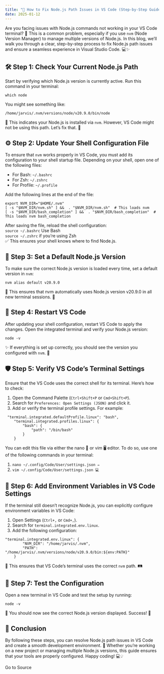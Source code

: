 ```yaml
---
title: "🌟 How to Fix Node.js Path Issues in VS Code (Step-by-Step Guide)"
date: 2025-01-12
---
```


Are you facing issues with Node.js commands not working in your VS Code terminal? 🤔 This is a common problem, especially if you use `nvm` (Node Version Manager) to manage multiple versions of Node.js. In this blog, we’ll walk you through a clear, step-by-step process to fix Node.js path issues and ensure a seamless experience in Visual Studio Code. 💻✨

## 🛠️ Step 1: Check Your Current Node.js Path

Start by verifying which Node.js version is currently active. Run this command in your terminal:  

```
which node
```

You might see something like:  

```
/home/jarvis/.nvm/versions/node/v20.9.0/bin/node
```

📌 This indicates your Node.js is installed via `nvm`. However, VS Code might not be using this path. Let’s fix that. 🚀

## ⚙️ Step 2: Update Your Shell Configuration File

To ensure that `nvm` works properly in VS Code, you must add its configuration to your shell startup file. Depending on your shell, open one of the following files:

- For Bash: `~/.bashrc`
- For Zsh: `~/.zshrc`
- For Profile: `~/.profile`

Add the following lines at the end of the file:  

```
export NVM_DIR="$HOME/.nvm"
[ -s "$NVM_DIR/nvm.sh" ] &&  . "$NVM_DIR/nvm.sh"  # This loads nvm
[ -s "$NVM_DIR/bash_completion" ] &&  . "$NVM_DIR/bash_completion"  # This loads nvm bash_completion
```

After saving the file, reload the shell configuration:  
`source ~/.bashrc` Use Bash  
`source ~/.zshrc` if you’re using Zsh  
✅ This ensures your shell knows where to find Node.js.

## 🔄 Step 3: Set a Default Node.js Version

To make sure the correct Node.js version is loaded every time, set a default version in `nvm`:  

```
nvm alias default v20.9.0
```

📌 This ensures that nvm automatically uses Node.js version v20.9.0 in all new terminal sessions. 🏁

## 🔁 Step 4: Restart VS Code

After updating your shell configuration, restart VS Code to apply the changes. Open the integrated terminal and verify your Node.js version:  

```
node -v
```

✨ If everything is set up correctly, you should see the version you configured with `nvm`. 🎉

## 🛡️ Step 5: Verify VS Code’s Terminal Settings

Ensure that the VS Code uses the correct shell for its terminal. Here’s how to check:

1. Open the Command Palette (`Ctrl+Shift+P` or `Cmd+Shift+P`).
2. Search for `Preferences: Open Settings (JSON)` and click it.
3. Add or verify the terminal profile settings. For example:

```
 "terminal.integrated.defaultProfile.linux": "bash",
    "terminal.integrated.profiles.linux": {
        "bash": {
            "path": "/bin/bash"
        }
    }
```

You can edit this file via either the nano 📝 or vim 🖥️ editor. To do so, use one of the following commands in your terminal:

1. `nano ~/.config/Code/User/settings.json ✏️`
2. `vim ~/.config/Code/User/settings.json 💻`

## 📝 Step 6: Add Environment Variables in VS Code Settings

If the terminal still doesn’t recognize Node.js, you can explicitly configure environment variables in VS Code:

1. Open Settings (`Ctrl+,` or `Cmd+,`).
2. Search for `terminal.integrated.env.linux`.
3. Add the following configuration:

```
"terminal.integrated.env.linux": {
        "NVM_DIR": "/home/jarvis/.nvm",
        "PATH": "/home/jarvis/.nvm/versions/node/v20.9.0/bin:${env:PATH}"
    }
```

🔑 This ensures that VS Code’s terminal uses the correct `nvm` path. 🛤️

## 🚀 Step 7: Test the Configuration

Open a new terminal in VS Code and test the setup by running:  

```
node -v
```

🎯 You should now see the correct Node.js version displayed. Success! 🎉

## 🎉 Conclusion

By following these steps, you can resolve Node.js path issues in VS Code and create a smooth development environment. 🌟 Whether you’re working on a new project or managing multiple Node.js versions, this guide ensures that your tools are properly configured. Happy coding! 💻💡

Go to Source
